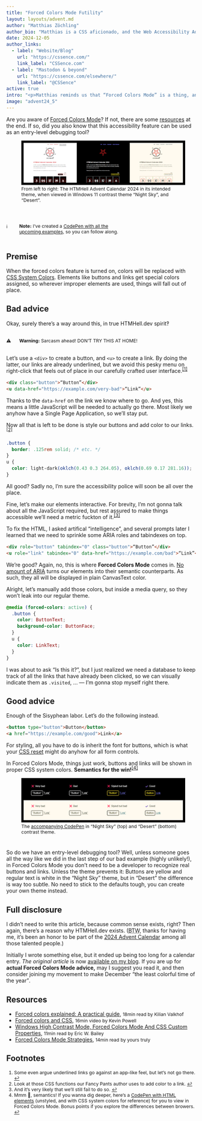 ```yaml
---
title: "Forced Colors Mode Futility"
layout: layouts/advent.md
author: "Matthias Zöchling"
author_bio: "Matthias is a CSS aficionado, and the Web Accessibility Advocate at [George Labs](https://george-labs.com/), birthplace of the “George” online banking. He’s in pursuit of improving the accessibility for ten million customers across six countries, one day at a time. Additionally, he has been writing about _web stuff_ on his own site [for quite a while](https://cssence.com/2024/keep-blogging/). 2024 has been his best blogging year so far, even though things have significantly slowed down after the summer, when his wife gave birth to their third child."
date: 2024-12-05
author_links:
  - label: "Website/Blog"
    url: "https://cssence.com/"
    link_label: "CSSence.com"
  - label: "Mastodon & beyond"
    url: "https://cssence.com/elsewhere/"
    link_label: "@CSSence"
active: true
intro: "<p>Matthias reminds us that “Forced Colors Mode” is a thing, and that it can be used as an entry-level debugging tool.</p>"
image: "advent24_5"
---
```


<style>figure{margin-bottom:2.4rem}figure img{aspect-ratio:4;border: 6px solid #000}figcaption,sup,.highlight,section:has(#resources) span,section:has(#fns) ol{font-size:87.5%}.highlight{margin-left:1.5em;padding:1rem;text-wrap:balance}.highlight::before{content:attr(data-icon);content:attr(data-icon) / '';position:absolute;margin-left:calc(-1.5em - 1rem);filter:grayscale()}.highlight em{font-style:inherit;text-transform:uppercase}sup{position:relative;top:-.5em;vertical-align:baseline}</style>

Are you aware of [Forced Colors Mode](https://blogs.windows.com/msedgedev/2020/09/17/styling-for-windows-high-contrast-with-new-standards-for-forced-colors/)? If not, there are some [resources](#resources) at the end. If so, did you also know that this accessibility feature can be used as an entry-level debugging tool?

<figure><img src="htmhell-goes-fcm.webp" alt="Comparing HTMHell.dev: Three screenshots taken in Microsoft Edge browser. Although subtle tweaks could be made, overall the site works really well in Forced Colors Mode.">
<figcaption>From left to right: The HTMHell Advent Calendar 2024 in its intended theme, when viewed in Windows&nbsp;11 contrast theme “Night Sky”, and “Desert”.</figcaption>
</figure>

<p class="highlight" data-icon="ℹ️"><strong>Note:</strong> I’ve created a <a href="https://codepen.io/cssence/pen/BaXMNyv">CodePen with all the upcoming examples,</a> so you can follow along.</p>

## Premise

When the forced colors feature is turned on, colors will be replaced with [CSS System Colors](https://adrianroselli.com/2021/02/whcm-and-system-colors.html#CSS4). Elements like buttons and links get special colors assigned, so wherever improper elements are used, things will fall out of place.

## Bad advice

Okay, surely there’s a way around this, in true HTMHell.dev spirit‽

<p class="highlight" data-icon="⚠️"><strong>Warning:</strong> Sarcasm ahead! <em>Don’t try this at home!</em></p>

Let’s use a `<div>` to create a button, and `<u>` to create a link. By doing the latter, our links are already underlined, but we avoid this pesky menu on right-click that feels out of place in our carefully crafted user interface.<sup><a id="ref-fn-1" href="#fn-1" role="doc-noteref" aria-label="Footnote #1">[1]</a></sup>

```html
<div class="button">“Button”</div>
<u data-href="https://example.com/very-bad">“Link”</u>
```

Thanks to the `data-href` on the link we know where to go. And yes, this means a little JavaScript will be needed to actually go there. Most likely we anyhow have a Single Page Application, so we’ll stay put.

Now all that is left to be done is style our buttons and add color to our links.<sup><a id="ref-fn-2" href="#fn-2" role="doc-noteref" aria-label="Footnote #2">[2]</a></sup>

```css
.button {
  border: .125rem solid; /* etc. */
}
u {
  color: light-dark(oklch(0.43 0.3 264.05), oklch(0.69 0.17 281.16));
}
```

All good? Sadly no, I’m sure the accessibility police will soon be all over the place.

Fine, let’s make our elements interactive. For brevity, I’m not gonna talk about all the JavaScript required, but rest assured to make things accessible we’ll need a metric fuckton of it.<sup><a id="ref-fn-3" href="#fn-3" role="doc-noteref" aria-label="Footnote #3">[3]</a></sup>

To fix the HTML, I asked artifical “intelligence”, and several prompts later I learned that we need to sprinkle some ARIA roles and tabindexes on top.

```html
<div role="button" tabindex="0" class="button">“Button”</div>
<u role="link" tabindex="0" data-href="https://example.com/bad">“Link”</u>
```

We’re good? Again, no, this is where **Forced Colors Mode** comes in. [No amount of ARIA](https://htmhell.dev/adventcalendar/2022/2/) turns our elements into their semantic counterparts. As such, they all will be displayed in plain CanvasText color.

Alright, let’s manually add those colors, but inside a media query, so they won’t leak into our regular theme.

```css
@media (forced-colors: active) {
  .button {
    color: ButtonText;
    background-color: ButtonFace;
  }
  u {
    color: LinkText;
  }
}
```

I was about to ask “Is this it?”, but I just realized we need a database to keep track of all the links that have already been clicked, so we can visually indicate them as `.visited`, ... — I’m gonna stop myself right there.

## Good advice

Enough of the Sisyphean labor. Let’s do the following instead.

```html
<button type="button">Button</button>
<a href="https://example.com/good">Link</a>
```

For styling, all you have to do is inherit the font for buttons, which is what your [CSS reset](https://www.joshwcomeau.com/css/custom-css-reset/#six-inherit-fonts-for-form-controls-7) might do anyhow for all form controls.

In Forced Colors Mode, things just work, buttons and links will be shown in proper CSS system colors. **Semantics for the win!**<sup><a id="ref-fn-4" href="#fn-4" role="doc-noteref" aria-label="Footnote #4">[4]</a></sup>

<figure><img src="a-div-is-not-a-button-even-in-fcm.webp" alt="While we eventually can make our fake elements look like the real deal even in Forced Colors Mode, we should avoid all that work and use proper elements instead.">
<figcaption>The <a href="https://codepen.io/cssence/pen/BaXMNyv">accompanying CodePen</a> in “Night Sky” (top) and “Desert” (bottom) contrast theme.</figcaption>
</figure>

So do we have an entry-level debugging tool? Well, unless someone goes all the way like we did in the last step of our bad example (highly unlikely!), in Forced Colors Mode you don’t need to be a developer to recognize real buttons and links. Unless the theme prevents it: Buttons are yellow and regular text is white in the “Night Sky” theme, but in “Desert” the difference is way too subtle. No need to stick to the defaults tough, you can create your own theme instead.

## Full disclosure

I didn’t need to write this article, because common sense exists, right? Then again, there’s a reason why HTMHell.dev exists. (<abbr title="By the way">BTW</abbr>, thanks for having me, it’s been an honor to be part of the [2024 Advent Calendar](https://htmhell.dev/adventcalendar/2024/) among all those talented people.)

Initially I wrote something else, but it ended up being too long for a calendar entry. _The original article_ is now [available on my blog](https://cssence.com/2024/forced-colors-mode-strategies/). If you are up for **actual Forced Colors Mode advice,** may I suggest you read it, and then consider joining my movement to make December <q cite="https://cssence.com/2024/forced-colors-mode-strategies/">the least colorful time of the year</q>.

<section aria-labelledby="resources">

## Resources

* [Forced colors explained: A practical guide](https://polypane.app/blog/forced-colors-explained-a-practical-guide/), <span>18min read by Kilian Valkhof</span>
* [Forced colors and CSS](https://youtu.be/yYGLEy7CiT0), <span>16min video by Kevin Powell</span>
* [Windows High Contrast Mode, Forced Colors Mode And CSS Custom Properties](https://www.smashingmagazine.com/2022/03/windows-high-contrast-colors-mode-css-custom-properties/#styling-the-modal-for-forced-colors-mode), <span>11min read by Eric W. Bailey</span>
* [Forced Colors Mode Strategies](https://cssence.com/2024/forced-colors-mode-strategies/), <span>14min read by yours truly</span>

</section>
<section aria-labelledby="fns" class="section">
<h2 id="fns">Footnotes</h2>
<ol>
<li id="fn-1">Some even argue underlined links go against an app-like feel, but let’s not go there. <a href="#ref-fn-1" role="doc-backlink" aria-label="Back to article">↩︎</a></li>
<li id="fn-2">Look at those CSS functions our Fancy&nbsp;Pants author uses to add color to a link. <a href="#ref-fn-2" role="doc-backlink" aria-label="Back to article">↩︎</a></li>
<li id="fn-3">And it’s very likely that we’ll still fail to do so. <a href="#ref-fn-3" role="doc-backlink" aria-label="Back to article">↩︎</a></li>
<li id="fn-4">Mmm 🤤, semantics! If you wanna dig deeper, here’s a <a href="https://codepen.io/cssence/pen/RwXmEYN">CodePen with HTML elements</a> (unstyled, and with CSS system colors for reference) for you to view in Forced Colors Mode. Bonus points if you explore the differences between browers. <a href="#ref-fn-4" role="doc-backlink" aria-label="Back to article">↩︎</a></li>
</ol>
</section>
